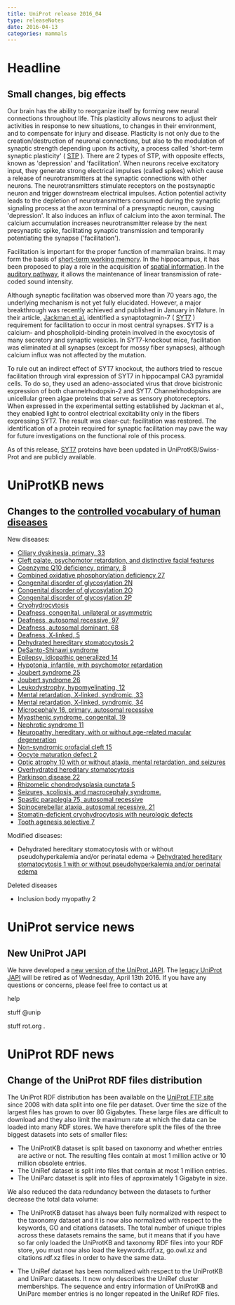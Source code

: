```yaml
---
title: UniProt release 2016_04
type: releaseNotes
date: 2016-04-13
categories: mammals
---
```


# Headline

## Small changes, big effects

Our brain has the ability to reorganize itself by forming new neural connections throughout life. This plasticity allows neurons to adjust their activities in response to new situations, to changes in their environment, and to compensate for injury and disease. Plasticity is not only due to the creation/destruction of neuronal connections, but also to the modulation of synaptic strength depending upon its activity, a process called 'short-term synaptic plasticity' ( [STP](http://www.scholarpedia.org/article/Short-term_synaptic_plasticity) ). There are 2 types of STP, with opposite effects, known as 'depression' and 'facilitation'. When neurons receive excitatory input, they generate strong electrical impulses (called spikes) which cause a release of neurotransmitters at the synaptic connections with other neurons. The neurotransmitters stimulate receptors on the postsynaptic neuron and trigger downstream electrical impulses. Action potential activity leads to the depletion of neurotransmitters consumed during the synaptic signaling process at the axon terminal of a presynaptic neuron, causing 'depression'. It also induces an influx of calcium into the axon terminal. The calcium accumulation increases neurotransmitter release by the next presynaptic spike, facilitating synaptic transmission and temporarily potentiating the synapse ('facilitation').

Facilitation is important for the proper function of mammalian brains. It may form the basis of [short-term working memory](http://www.ncbi.nlm.nih.gov/pubmed/18339943). In the hippocampus, it has been proposed to play a role in the acquisition of [spatial information](http://www.ncbi.nlm.nih.gov/pubmed/16774451). In the [auditory pathway](http://www.ncbi.nlm.nih.gov/pubmed/17251365), it allows the maintenance of linear transmission of rate-coded sound intensity.

Although synaptic facilitation was observed more than 70 years ago, the underlying mechanism is not yet fully elucidated. However, a major breakthrough was recently achieved and published in January in Nature. In their article, [Jackman et al.](http://www.ncbi.nlm.nih.gov/pubmed/26738595) identified a synaptotagmin-7 ( [SYT7](http://www.uniprot.org/uniprotkb?query=gene:syt7+and+reviewed:yes) ) requirement for facilitation to occur in most central synapses. SYT7 is a calcium- and phospholipid-binding protein involved in the exocytosis of many secretory and synaptic vesicles. In SYT7-knockout mice, facilitation was eliminated at all synapses (except for mossy fiber synapses), although calcium influx was not affected by the mutation.

To rule out an indirect effect of SYT7 knockout, the authors tried to rescue facilitation through viral expression of SYT7 in hippocampal CA3 pyramidal cells. To do so, they used an adeno-associated virus that drove bicistronic expression of both channelrhodopsin-2 and SYT7. Channelrhodopsins are unicellular green algae proteins that serve as sensory photoreceptors. When expressed in the experimental setting established by Jackman et al., they enabled light to control electrical excitability only in the fibers expressing SYT7. The result was clear-cut: facilitation was restored. The identification of a protein required for synaptic facilitation may pave the way for future investigations on the functional role of this process.

As of this release, [SYT7](http://www.uniprot.org/uniprotkb?query=gene:syt7+and+reviewed:yes) proteins have been updated in UniProtKB/Swiss-Prot and are publicly available.

# UniProtKB news

## Changes to the [controlled vocabulary of human diseases](https://ftp.uniprot.org/pub/databases/uniprot/current_release/knowledgebase/complete/docs/humdisease)

New diseases:

- [Ciliary dyskinesia, primary, 33](http://www.uniprot.org/diseases/DI-04621)
- [Cleft palate, psychomotor retardation, and distinctive facial features](http://www.uniprot.org/diseases/DI-04622)
- [Coenzyme Q10 deficiency, primary, 8](http://www.uniprot.org/diseases/DI-04625)
- [Combined oxidative phosphorylation deficiency 27](http://www.uniprot.org/diseases/DI-04592)
- [Congenital disorder of glycosylation 2N](http://www.uniprot.org/diseases/DI-04605)
- [Congenital disorder of glycosylation 2O](http://www.uniprot.org/diseases/DI-04626)
- [Congenital disorder of glycosylation 2P](http://www.uniprot.org/diseases/DI-04627)
- [Cryohydrocytosis](http://www.uniprot.org/diseases/DI-04609)
- [Deafness, congenital, unilateral or asymmetric](http://www.uniprot.org/diseases/DI-04598)
- [Deafness, autosomal recessive, 97](http://www.uniprot.org/diseases/DI-04599)
- [Deafness, autosomal dominant, 68](http://www.uniprot.org/diseases/DI-04600)
- [Deafness, X-linked, 5](http://www.uniprot.org/diseases/DI-04610)
- [Dehydrated hereditary stomatocytosis 2](http://www.uniprot.org/diseases/DI-04597)
- [DeSanto-Shinawi syndrome](http://www.uniprot.org/diseases/DI-04620)
- [Epilepsy, idiopathic generalized 14](http://www.uniprot.org/diseases/DI-04596)
- [Hypotonia, infantile, with psychomotor retardation](http://www.uniprot.org/diseases/DI-04614)
- [Joubert syndrome 25](http://www.uniprot.org/diseases/DI-04607)
- [Joubert syndrome 26](http://www.uniprot.org/diseases/DI-04615)
- [Leukodystrophy, hypomyelinating, 12](http://www.uniprot.org/diseases/DI-04619)
- [Mental retardation, X-linked, syndromic, 33](http://www.uniprot.org/diseases/DI-04617)
- [Mental retardation, X-linked, syndromic, 34](http://www.uniprot.org/diseases/DI-04618)
- [Microcephaly 16, primary, autosomal recessive](http://www.uniprot.org/diseases/DI-04594)
- [Myasthenic syndrome, congenital, 19](http://www.uniprot.org/diseases/DI-04604)
- [Nephrotic syndrome 11](http://www.uniprot.org/diseases/DI-04623)
- [Neuropathy, hereditary, with or without age-related macular degeneration](http://www.uniprot.org/diseases/DI-04612)
- [Non-syndromic orofacial cleft 15](http://www.uniprot.org/diseases/DI-04616)
- [Oocyte maturation defect 2](http://www.uniprot.org/diseases/DI-04613)
- [Optic atrophy 10 with or without ataxia, mental retardation, and seizures](http://www.uniprot.org/diseases/DI-04624)
- [Overhydrated hereditary stomatocytosis](http://www.uniprot.org/diseases/DI-04608)
- [Parkinson disease 22](http://www.uniprot.org/diseases/DI-04601)
- [Rhizomelic chondrodysplasia punctata 5](http://www.uniprot.org/diseases/DI-04602)
- [Seizures, scoliosis, and macrocephaly syndrome.](http://www.uniprot.org/diseases/DI-04595)
- [Spastic paraplegia 75, autosomal recessive](http://www.uniprot.org/diseases/DI-04593)
- [Spinocerebellar ataxia, autosomal recessive, 21](http://www.uniprot.org/diseases/DI-04603)
- [Stomatin-deficient cryohydrocytosis with neurologic defects](http://www.uniprot.org/diseases/DI-04611)
- [Tooth agenesis selective 7](http://www.uniprot.org/diseases/DI-04606)

Modified diseases:

- Dehydrated hereditary stomatocytosis with or without pseudohyperkalemia and/or perinatal edema -&gt; [Dehydrated hereditary stomatocytosis 1 with or without pseudohyperkalemia and/or perinatal edema](http://www.uniprot.org/diseases/DI-03801)

Deleted diseases

- Inclusion body myopathy 2

# UniProt service news

## New UniProt JAPI

We have developed a [new version of the UniProt JAPI](http://www.ebi.ac.uk/uniprot/japi/). The [legacy UniProt JAPI](http://www.ebi.ac.uk/uniprot/remotingAPI/) will be retired as of Wednesday, April 13th 2016. If you have any questions or concerns, please feel free to contact us at

help

stuff @unip

stuff rot.org .

# UniProt RDF news

## Change of the UniProt RDF files distribution

The UniProt RDF distribution has been available on the [UniProt FTP site](ftp://ftp.uniprot.org/pub/databases/uniprot/current_release/rdf/) since 2008 with data split into one file per dataset. Over time the size of the largest files has grown to over 80 Gigabytes. These large files are difficult to download and they also limit the maximum rate at which the data can be loaded into many RDF stores. We have therefore split the files of the three biggest datasets into sets of smaller files:

- The UniProtKB dataset is split based on taxonomy and whether entries are active or not. The resulting files contain at most 1 million active or 10 million obsolete entries.
- The UniRef dataset is split into files that contain at most 1 million entries.
- The UniParc dataset is split into files of approximately 1 Gigabyte in size.

We also reduced the data redundancy between the datasets to further decrease the total data volume:

- The UniProtKB dataset has always been fully normalized with respect to the taxonomy dataset and it is now also normalized with respect to the keywords, GO and citations datasets. The total number of unique triples across these datasets remains the same, but it means that if you have so far only loaded the UniProtKB and taxonomy RDF files into your RDF store, you must now also load the keywords.rdf.xz, go.owl.xz and citations.rdf.xz files in order to have the same data.

- The UniRef dataset has been normalized with respect to the UniProtKB and UniParc datasets. It now only describes the UniRef cluster memberships. The sequence and entry information of UniProtKB and UniParc member entries is no longer repeated in the UniRef RDF files.
